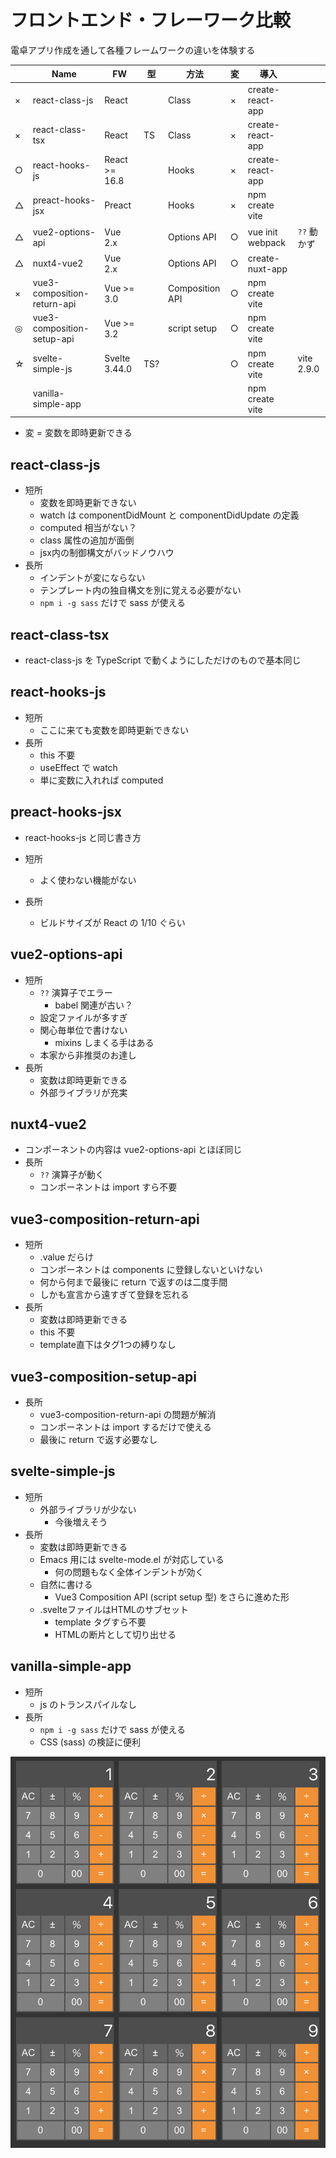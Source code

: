 # フロントエンド・フレーワーク比較

電卓アプリ作成を通して各種フレームワークの違いを体験する

|    | Name                        | FW            | 型  | 方法            | 変 | 導入             |             |
|----|-----------------------------|---------------|-----|-----------------|----|------------------|-------------|
| × | react-class-js              | React         |     | Class           | × | create-react-app |             |
| × | react-class-tsx             | React         | TS  | Class           | × | create-react-app |             |
| ○ | react-hooks-js              | React >= 16.8 |     | Hooks           | × | create-react-app |             |
| △ | preact-hooks-jsx            | Preact        |     | Hooks           | × | npm create vite  |             |
| △ | vue2-options-api            | Vue 2.x       |     | Options API     | ○ | vue init webpack | `??` 動かず |
| △ | nuxt4-vue2                  | Vue 2.x       |     | Options API     | ○ | create-nuxt-app  |             |
| × | vue3-composition-return-api | Vue >= 3.0    |     | Composition API | ○ | npm create vite  |             |
| ◎ | vue3-composition-setup-api  | Vue >= 3.2    |     | script setup    | ○ | npm create vite  |             |
| ☆ | svelte-simple-js            | Svelte 3.44.0 | TS? |                 | ○ | npm create vite  | vite 2.9.0  |
|    | vanilla-simple-app          |               |     |                 |    | npm create vite  |             |

- 変 = 変数を即時更新できる

## react-class-js

- 短所
  - 変数を即時更新できない
  - watch は componentDidMount と componentDidUpdate の定義
  - computed 相当がない？
  - class 属性の追加が面倒
  - jsx内の制御構文がバッドノウハウ
- 長所
  - インデントが変にならない
  - テンプレート内の独自構文を別に覚える必要がない
  - `npm i -g sass` だけで sass が使える

## react-class-tsx

- react-class-js を TypeScript で動くようにしただけのもので基本同じ

## react-hooks-js

- 短所
  - ここに来ても変数を即時更新できない
- 長所
  - this 不要
  - useEffect で watch
  - 単に変数に入れれば computed

## preact-hooks-jsx

- react-hooks-js と同じ書き方

- 短所
  - よく使わない機能がない
- 長所
  - ビルドサイズが React の 1/10 ぐらい

## vue2-options-api

- 短所
  - `??` 演算子でエラー
    - babel 関連が古い？
  - 設定ファイルが多すぎ
  - 関心毎単位で書けない
    - mixins しまくる手はある
  - 本家から非推奨のお達し
- 長所
  - 変数は即時更新できる
  - 外部ライブラリが充実

## nuxt4-vue2

- コンポーネントの内容は vue2-options-api とほぼ同じ
- 長所
  - `??` 演算子が動く
  - コンポーネントは import すら不要

## vue3-composition-return-api

- 短所
  - .value だらけ
  - コンポーネントは components に登録しないといけない
  - 何から何まで最後に return で返すのは二度手間
  - しかも宣言から遠すぎて登録を忘れる
- 長所
  - 変数は即時更新できる
  - this 不要
  - template直下はタグ1つの縛りなし

## vue3-composition-setup-api

- 長所
  - vue3-composition-return-api の問題が解消
  - コンポーネントは import するだけで使える
  - 最後に return で返す必要なし

## svelte-simple-js

- 短所
  - 外部ライブラリが少ない
    - 今後増えそう
- 長所
  - 変数は即時更新できる
  - Emacs 用には svelte-mode.el が対応している
    - 何の問題もなく全体インデントが効く
  - 自然に書ける
    - Vue3 Composition API (script setup 型) をさらに進めた形
  - .svelteファイルはHTMLのサブセット
    - template タグすら不要
    - HTMLの断片として切り出せる

## vanilla-simple-app

- 短所
  - js のトランスパイルなし
- 長所
  - `npm i -g sass` だけで sass が使える
  - CSS (sass) の検証に便利

![](image.png)
